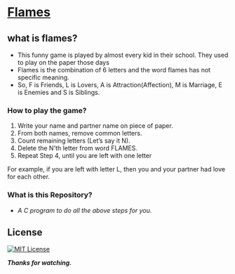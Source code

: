 # [Flames](https://github.com/BhargavSai-Lingampalli/flames)
## what is flames?
- This funny game is played by almost every kid in their school. They used to play on the paper those days
- Flames is the combination of 6 letters and the word flames has not specific meaning.
- So, F is Friends, L is Lovers, A is Attraction(Affection), M is Marriage, E is Enemies and S is Siblings.
### How to play the game?

1. Write your name and partner name on piece of paper.
2. From both names, remove common letters.
3. Count remaining letters (Let’s say it N).
4. Delete the N'th letter from word FLAMES.
5. Repeat Step 4, until you are left with one letter

For example, if you are left with letter L, then you and your partner had love for each other.
### What is this Repository?
- *A C program to do all the above steps for you.*

## License

[![MIT License](https://img.shields.io/badge/Licence%20-MIT-brightgreen)](https://github.com/BhargavSai-Lingampalli/flames/blob/main/licence)



***Thanks for watching.***
